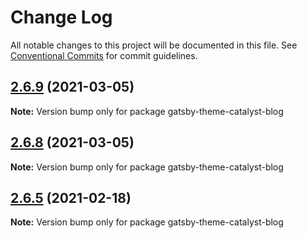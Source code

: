 # Change Log

All notable changes to this project will be documented in this file.
See [Conventional Commits](https://conventionalcommits.org) for commit guidelines.

## [2.6.9](https://github.com/ehowey/gatsby-theme-catalyst/compare/gatsby-theme-catalyst-blog@2.6.8...gatsby-theme-catalyst-blog@2.6.9) (2021-03-05)

**Note:** Version bump only for package gatsby-theme-catalyst-blog





## [2.6.8](https://github.com/ehowey/gatsby-theme-catalyst/compare/gatsby-theme-catalyst-blog@2.6.7...gatsby-theme-catalyst-blog@2.6.8) (2021-03-05)

**Note:** Version bump only for package gatsby-theme-catalyst-blog





## [2.6.5](https://github.com/ehowey/gatsby-theme-catalyst/compare/gatsby-theme-catalyst-blog@2.6.4...gatsby-theme-catalyst-blog@2.6.5) (2021-02-18)

**Note:** Version bump only for package gatsby-theme-catalyst-blog
